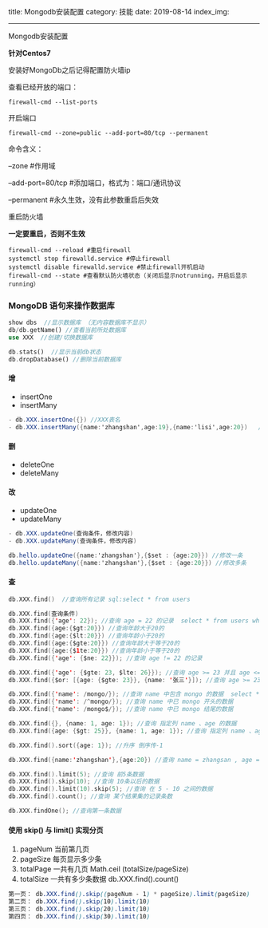 
title: Mongodb安装配置
category: 技能
date: 2019-08-14
index_img: 

---

Mongodb安装配置

<!--more-->

**针对Centos7**

安装好MongoDb之后记得配置防火墙ip

查看已经开放的端口：

```shell
firewall-cmd --list-ports
```

开启端口

```shell
firewall-cmd --zone=public --add-port=80/tcp --permanent
```

命令含义：

–zone #作用域

–add-port=80/tcp #添加端口，格式为：端口/通讯协议

–permanent #永久生效，没有此参数重启后失效

重启防火墙

**一定要重启，否则不生效**

```shell
firewall-cmd --reload #重启firewall
systemctl stop firewalld.service #停止firewall
systemctl disable firewalld.service #禁止firewall开机启动
firewall-cmd --state #查看默认防火墙状态（关闭后显示notrunning，开启后显示running）
```



### MongoDB 语句来操作数据库

```rust
show dbs  //显示数据库 （无内容数据库不显示）
db/db.getName() //查看当前所处数据库
use XXX  //创建/切换数据库

db.stats()  //显示当前db状态
db.dropDatabase() //删除当前数据库
```

#### 增

- insertOne
- insertMany

```csharp
- db.XXX.insertOne({}) //XXX表名 
- db.XXX.insertMany({name:'zhangshan',age:19},{name:'lisi',age:20})   //增加多条
```

#### 删

- deleteOne
- deleteMany

#### 改

- updateOne
- updateMany

```csharp
- db.XXX.updateOne(查询条件，修改内容)
- db.XXX.updateMany(查询条件，修改内容)

db.hello.updateOne({name:'zhangshan'},{$set : {age:20}}) //修改一条
db.hello.updateMany({name:'zhangshan'},{$set : {age:20}}) //修改多条
```

#### 查

```swift
db.XXX.find()  //查询所有记录 sql:select * from users

db.XXX.find(查询条件)
db.XXX.find({'age': 22}); //查询 age = 22 的记录  select * from users where age = 22;
db.XXX.find({age:{$gt:20}}) //查询年龄大于20的
db.XXX.find({age:{$lt:20}}) //查询年龄小于20的
db.XXX.find({age:{$gte:20}}) //查询年龄大于等于20的
db.XXX.find({age:{$1te:20}}) //查询年龄小于等于20的
db.XXX.find({'age': {$ne: 22}}); //查询 age != 22 的记录

db.XXX.find({'age': {$gte: 23, $lte: 26}}); //查询 age >= 23 并且 age <= 26
db.XXX.find({$or: [{age: {$gte: 23}}, {name: '张三'}]); //查询 age >= 23 或者 name == '张三'

db.XXX.find({'name': /mongo/}); //查询 name 中包含 mongo 的数据  select * from users where name like %mongo%;
db.XXX.find({'name': /^mongo/}); //查询 name 中已 mongo 开头的数据
db.XXX.find({'name': /mongo$/}); //查询 name 中已 mongo 结尾的数据

db.XXX.find({}, {name: 1, age: 1}); //查询 指定列 name 、age 的数据
db.XXX.find({age: {$gt: 25}}, {name: 1, age: 1}); //查询 指定列 name 、age 并且 age > 25

db.XXX.find().sort({age: 1}); //升序 倒序传-1

db.XXX.find({name:'zhangshan'},{age:20}) //查询 name = zhangsan , age = 20 的数据

db.XXX.find().limit(5); //查询 前5条数据
db.XXX.find().skip(10); //查询 10条以后的数据
db.XXX.find().limit(10).skip(5); //查询 在 5 - 10 之间的数据
db.XXX.find().count(); //查询 某个结果集的记录条数

db.XXX.findOne(); //查询第一条数据
```

#### 使用 skip() 与 limit() 实现分页

1. pageNum 当前第几页
2. pageSize 每页显示多少条
3. totalPage 一共有几页       Math.ceil (totalSize/pageSize)
4. totalSize 一共有多少条数据    db.XXX.find().count()

```css
第一页： db.XXX.find().skip((pageNum - 1) * pageSize).limit(pageSize)
第二页： db.XXX.find().skip(10).limit(10)
第三页： db.XXX.find().skip(20).limit(10)
第四页： db.XXX.find().skip(30).limit(10)
```

